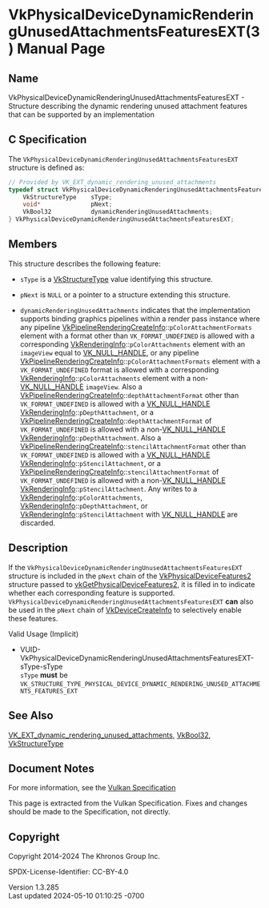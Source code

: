 # VkPhysicalDeviceDynamicRenderingUnusedAttachmentsFeaturesEXT(3) Manual Page

## Name

VkPhysicalDeviceDynamicRenderingUnusedAttachmentsFeaturesEXT - Structure
describing the dynamic rendering unused attachment features that can be
supported by an implementation



## <a href="#_c_specification" class="anchor"></a>C Specification

The `VkPhysicalDeviceDynamicRenderingUnusedAttachmentsFeaturesEXT`
structure is defined as:

``` c
// Provided by VK_EXT_dynamic_rendering_unused_attachments
typedef struct VkPhysicalDeviceDynamicRenderingUnusedAttachmentsFeaturesEXT {
    VkStructureType    sType;
    void*              pNext;
    VkBool32           dynamicRenderingUnusedAttachments;
} VkPhysicalDeviceDynamicRenderingUnusedAttachmentsFeaturesEXT;
```

## <a href="#_members" class="anchor"></a>Members

This structure describes the following feature:

- `sType` is a [VkStructureType](https://registry.khronos.org/vulkan/specs/1.3-extensions/man/html/VkStructureType.html) value identifying
  this structure.

- `pNext` is `NULL` or a pointer to a structure extending this
  structure.

- <span id="features-dynamicRenderingUnusedAttachments"></span>
  `dynamicRenderingUnusedAttachments` indicates that the implementation
  supports binding graphics pipelines within a render pass instance
  where any pipeline
  [VkPipelineRenderingCreateInfo](https://registry.khronos.org/vulkan/specs/1.3-extensions/man/html/VkPipelineRenderingCreateInfo.html)::`pColorAttachmentFormats`
  element with a format other than `VK_FORMAT_UNDEFINED` is allowed with
  a corresponding
  [VkRenderingInfo](https://registry.khronos.org/vulkan/specs/1.3-extensions/man/html/VkRenderingInfo.html)::`pColorAttachments` element
  with an `imageView` equal to [VK_NULL_HANDLE](https://registry.khronos.org/vulkan/specs/1.3-extensions/man/html/VK_NULL_HANDLE.html), or
  any pipeline
  [VkPipelineRenderingCreateInfo](https://registry.khronos.org/vulkan/specs/1.3-extensions/man/html/VkPipelineRenderingCreateInfo.html)::`pColorAttachmentFormats`
  element with a `VK_FORMAT_UNDEFINED` format is allowed with a
  corresponding
  [VkRenderingInfo](https://registry.khronos.org/vulkan/specs/1.3-extensions/man/html/VkRenderingInfo.html)::`pColorAttachments` element
  with a non-[VK_NULL_HANDLE](https://registry.khronos.org/vulkan/specs/1.3-extensions/man/html/VK_NULL_HANDLE.html) `imageView`. Also a
  [VkPipelineRenderingCreateInfo](https://registry.khronos.org/vulkan/specs/1.3-extensions/man/html/VkPipelineRenderingCreateInfo.html)::`depthAttachmentFormat`
  other than `VK_FORMAT_UNDEFINED` is allowed with a
  [VK_NULL_HANDLE](https://registry.khronos.org/vulkan/specs/1.3-extensions/man/html/VK_NULL_HANDLE.html)
  [VkRenderingInfo](https://registry.khronos.org/vulkan/specs/1.3-extensions/man/html/VkRenderingInfo.html)::`pDepthAttachment`, or a
  [VkPipelineRenderingCreateInfo](https://registry.khronos.org/vulkan/specs/1.3-extensions/man/html/VkPipelineRenderingCreateInfo.html)::`depthAttachmentFormat`
  of `VK_FORMAT_UNDEFINED` is allowed with a
  non-[VK_NULL_HANDLE](https://registry.khronos.org/vulkan/specs/1.3-extensions/man/html/VK_NULL_HANDLE.html)
  [VkRenderingInfo](https://registry.khronos.org/vulkan/specs/1.3-extensions/man/html/VkRenderingInfo.html)::`pDepthAttachment`. Also a
  [VkPipelineRenderingCreateInfo](https://registry.khronos.org/vulkan/specs/1.3-extensions/man/html/VkPipelineRenderingCreateInfo.html)::`stencilAttachmentFormat`
  other than `VK_FORMAT_UNDEFINED` is allowed with a
  [VK_NULL_HANDLE](https://registry.khronos.org/vulkan/specs/1.3-extensions/man/html/VK_NULL_HANDLE.html)
  [VkRenderingInfo](https://registry.khronos.org/vulkan/specs/1.3-extensions/man/html/VkRenderingInfo.html)::`pStencilAttachment`, or a
  [VkPipelineRenderingCreateInfo](https://registry.khronos.org/vulkan/specs/1.3-extensions/man/html/VkPipelineRenderingCreateInfo.html)::`stencilAttachmentFormat`
  of `VK_FORMAT_UNDEFINED` is allowed with a
  non-[VK_NULL_HANDLE](https://registry.khronos.org/vulkan/specs/1.3-extensions/man/html/VK_NULL_HANDLE.html)
  [VkRenderingInfo](https://registry.khronos.org/vulkan/specs/1.3-extensions/man/html/VkRenderingInfo.html)::`pStencilAttachment`. Any
  writes to a
  [VkRenderingInfo](https://registry.khronos.org/vulkan/specs/1.3-extensions/man/html/VkRenderingInfo.html)::`pColorAttachments`,
  [VkRenderingInfo](https://registry.khronos.org/vulkan/specs/1.3-extensions/man/html/VkRenderingInfo.html)::`pDepthAttachment`, or
  [VkRenderingInfo](https://registry.khronos.org/vulkan/specs/1.3-extensions/man/html/VkRenderingInfo.html)::`pStencilAttachment` with
  [VK_NULL_HANDLE](https://registry.khronos.org/vulkan/specs/1.3-extensions/man/html/VK_NULL_HANDLE.html) are discarded.

## <a href="#_description" class="anchor"></a>Description

If the `VkPhysicalDeviceDynamicRenderingUnusedAttachmentsFeaturesEXT`
structure is included in the `pNext` chain of the
[VkPhysicalDeviceFeatures2](https://registry.khronos.org/vulkan/specs/1.3-extensions/man/html/VkPhysicalDeviceFeatures2.html) structure
passed to
[vkGetPhysicalDeviceFeatures2](https://registry.khronos.org/vulkan/specs/1.3-extensions/man/html/vkGetPhysicalDeviceFeatures2.html), it is
filled in to indicate whether each corresponding feature is supported.
`VkPhysicalDeviceDynamicRenderingUnusedAttachmentsFeaturesEXT` **can**
also be used in the `pNext` chain of
[VkDeviceCreateInfo](https://registry.khronos.org/vulkan/specs/1.3-extensions/man/html/VkDeviceCreateInfo.html) to selectively enable
these features.

Valid Usage (Implicit)

- <a
  href="#VUID-VkPhysicalDeviceDynamicRenderingUnusedAttachmentsFeaturesEXT-sType-sType"
  id="VUID-VkPhysicalDeviceDynamicRenderingUnusedAttachmentsFeaturesEXT-sType-sType"></a>
  VUID-VkPhysicalDeviceDynamicRenderingUnusedAttachmentsFeaturesEXT-sType-sType  
  `sType` **must** be
  `VK_STRUCTURE_TYPE_PHYSICAL_DEVICE_DYNAMIC_RENDERING_UNUSED_ATTACHMENTS_FEATURES_EXT`

## <a href="#_see_also" class="anchor"></a>See Also

[VK_EXT_dynamic_rendering_unused_attachments](https://registry.khronos.org/vulkan/specs/1.3-extensions/man/html/VK_EXT_dynamic_rendering_unused_attachments.html),
[VkBool32](https://registry.khronos.org/vulkan/specs/1.3-extensions/man/html/VkBool32.html), [VkStructureType](https://registry.khronos.org/vulkan/specs/1.3-extensions/man/html/VkStructureType.html)

## <a href="#_document_notes" class="anchor"></a>Document Notes

For more information, see the <a
href="https://registry.khronos.org/vulkan/specs/1.3-extensions/html/vkspec.html#VkPhysicalDeviceDynamicRenderingUnusedAttachmentsFeaturesEXT"
target="_blank" rel="noopener">Vulkan Specification</a>

This page is extracted from the Vulkan Specification. Fixes and changes
should be made to the Specification, not directly.

## <a href="#_copyright" class="anchor"></a>Copyright

Copyright 2014-2024 The Khronos Group Inc.

SPDX-License-Identifier: CC-BY-4.0

Version 1.3.285  
Last updated 2024-05-10 01:10:25 -0700
